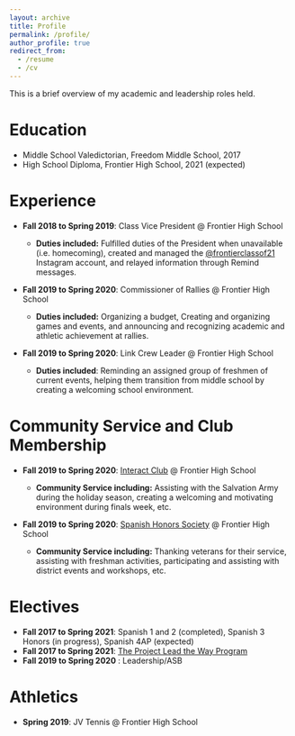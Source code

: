 ```yaml
---
layout: archive
title: Profile
permalink: /profile/
author_profile: true
redirect_from:
  - /resume
  - /cv
---
```


This is a brief overview of my academic and leadership roles held.  

Education
======
* Middle School Valedictorian, Freedom Middle School, 2017
* High School Diploma, Frontier High School, 2021 (expected)

Experience
======
  * **Fall 2018 to Spring 2019**: Class Vice President @ Frontier High School
    * **Duties included:** Fulfilled duties of the President when unavailable (i.e. homecoming), created and managed the [@frontierclassof21](https://instagram.com/frontierclassof21) Instagram account, and relayed information through Remind messages.

  * **Fall 2019 to Spring 2020**: Commissioner of Rallies @ Frontier High School
    * **Duties included:** Organizing a budget, Creating and organizing games and events, and announcing and recognizing academic and athletic achievement at rallies.

  * **Fall 2019 to Spring 2020**: Link Crew Leader @ Frontier High School
    * **Duties included**: Reminding an assigned group of freshmen of current events, helping them transition from middle school by creating a welcoming school environment.

Community Service and Club Membership
======
  * **Fall 2019 to Spring 2020**: [Interact Club](https://www.rotary.org/en/get-involved/interact-clubs) @ Frontier High School
      * **Community Service including:** Assisting with the Salvation Army during the holiday season, creating a welcoming and motivating environment during finals week, etc.

  * **Fall 2019 to Spring 2020**: [Spanish Honors Society](https://www.aatsp.org/page/SHHoverview) @ Frontier High School
      * **Community Service including:** Thanking veterans for their service, assisting with freshman activities, participating and assisting with district events and workshops, etc.

Electives
======
  * **Fall 2017 to Spring 2021**: Spanish 1 and 2 (completed), Spanish 3 Honors (in progress), Spanish 4AP (expected)
  * **Fall 2017 to Spring 2021**: [The Project Lead the Way Program](http://pltw.org/)
  * **Fall 2019 to Spring 2020** : Leadership/ASB

Athletics
======
  * **Spring 2019**: JV Tennis @ Frontier High School
